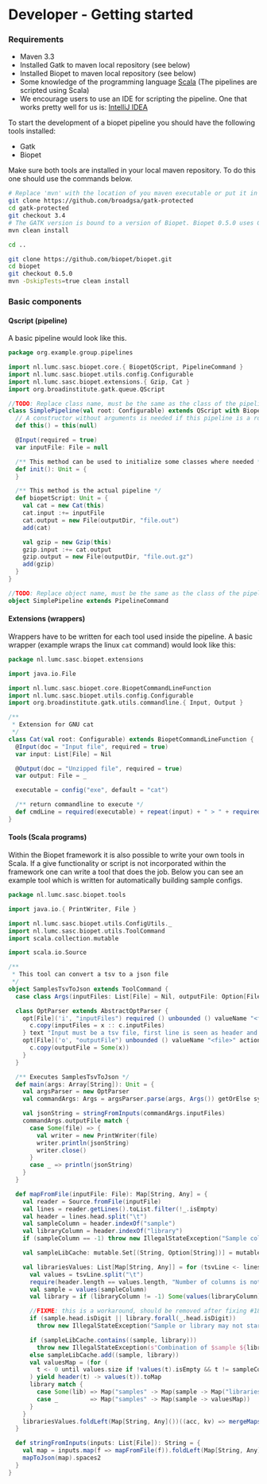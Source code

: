 # Developer - Getting started

### Requirements
- Maven 3.3
- Installed Gatk to maven local repository (see below)
- Installed Biopet to maven local repository (see below)
- Some knowledge of the programming language [Scala](http://www.scala-lang.org/) (The pipelines are scripted using Scala)
- We encourage users to use an IDE for scripting the pipeline. One that works pretty well for us is: [IntelliJ IDEA](https://www.jetbrains.com/idea/)

To start the development of a biopet pipeline you should have the following tools installed: 

* Gatk 
* Biopet

Make sure both tools are installed in your local maven repository. To do this one should use the commands below.

```bash
# Replace 'mvn' with the location of you maven executable or put it in your PATH with the export command.
git clone https://github.com/broadgsa/gatk-protected
cd gatk-protected
git checkout 3.4
# The GATK version is bound to a version of Biopet. Biopet 0.5.0 uses Gatk 3.4
mvn clean install

cd ..

git clone https://github.com/biopet/biopet.git
cd biopet
git checkout 0.5.0
mvn -DskipTests=true clean install
```

### Basic components

#### Qscript (pipeline)
A basic pipeline would look like this.

```scala
package org.example.group.pipelines

import nl.lumc.sasc.biopet.core.{ BiopetQScript, PipelineCommand }
import nl.lumc.sasc.biopet.utils.config.Configurable
import nl.lumc.sasc.biopet.extensions.{ Gzip, Cat }
import org.broadinstitute.gatk.queue.QScript

//TODO: Replace class name, must be the same as the class of the pipeline
class SimplePipeline(val root: Configurable) extends QScript with BiopetQScript {
  // A constructor without arguments is needed if this pipeline is a root pipeline
  def this() = this(null)

  @Input(required = true)
  var inputFile: File = null

  /** This method can be used to initialize some classes where needed */
  def init(): Unit = {
  }

  /** This method is the actual pipeline */
  def biopetScript: Unit = {
    val cat = new Cat(this)
    cat.input :+= inputFile
    cat.output = new File(outputDir, "file.out")
    add(cat)

    val gzip = new Gzip(this)
    gzip.input :+= cat.output
    gzip.output = new File(outputDir, "file.out.gz")
    add(gzip)
  }
}

//TODO: Replace object name, must be the same as the class of the pipeline
object SimplePipeline extends PipelineCommand
```

#### Extensions (wrappers)
Wrappers have to be written for each tool used inside the pipeline. A basic wrapper (example wraps the linux ```cat``` command) would look like this:
```scala
package nl.lumc.sasc.biopet.extensions

import java.io.File

import nl.lumc.sasc.biopet.core.BiopetCommandLineFunction
import nl.lumc.sasc.biopet.utils.config.Configurable
import org.broadinstitute.gatk.utils.commandline.{ Input, Output }

/**
 * Extension for GNU cat
 */
class Cat(val root: Configurable) extends BiopetCommandLineFunction {
  @Input(doc = "Input file", required = true)
  var input: List[File] = Nil

  @Output(doc = "Unzipped file", required = true)
  var output: File = _

  executable = config("exe", default = "cat")

  /** return commandline to execute */
  def cmdLine = required(executable) + repeat(input) + " > " + required(output)
}
```

#### Tools (Scala programs)
Within the Biopet framework it is also possible to write your own tools in Scala. If a give functionality or script is not incorporated within the framework
one can write a tool that does the job. Below you can see an example tool which is written for automatically building sample configs.

```scala
package nl.lumc.sasc.biopet.tools

import java.io.{ PrintWriter, File }

import nl.lumc.sasc.biopet.utils.ConfigUtils._
import nl.lumc.sasc.biopet.utils.ToolCommand
import scala.collection.mutable

import scala.io.Source

/**
 * This tool can convert a tsv to a json file
 */
object SamplesTsvToJson extends ToolCommand {
  case class Args(inputFiles: List[File] = Nil, outputFile: Option[File] = None) extends AbstractArgs

  class OptParser extends AbstractOptParser {
    opt[File]('i', "inputFiles") required () unbounded () valueName "<file>" action { (x, c) =>
      c.copy(inputFiles = x :: c.inputFiles)
    } text "Input must be a tsv file, first line is seen as header and must at least have a 'sample' column, 'library' column is optional, multiple files allowed"
    opt[File]('o', "outputFile") unbounded () valueName "<file>" action { (x, c) =>
      c.copy(outputFile = Some(x))
    }
  }

  /** Executes SamplesTsvToJson */
  def main(args: Array[String]): Unit = {
    val argsParser = new OptParser
    val commandArgs: Args = argsParser.parse(args, Args()) getOrElse sys.exit(1)

    val jsonString = stringFromInputs(commandArgs.inputFiles)
    commandArgs.outputFile match {
      case Some(file) => {
        val writer = new PrintWriter(file)
        writer.println(jsonString)
        writer.close()
      }
      case _ => println(jsonString)
    }
  }

  def mapFromFile(inputFile: File): Map[String, Any] = {
    val reader = Source.fromFile(inputFile)
    val lines = reader.getLines().toList.filter(!_.isEmpty)
    val header = lines.head.split("\t")
    val sampleColumn = header.indexOf("sample")
    val libraryColumn = header.indexOf("library")
    if (sampleColumn == -1) throw new IllegalStateException("Sample column does not exist in: " + inputFile)

    val sampleLibCache: mutable.Set[(String, Option[String])] = mutable.Set()

    val librariesValues: List[Map[String, Any]] = for (tsvLine <- lines.tail) yield {
      val values = tsvLine.split("\t")
      require(header.length == values.length, "Number of columns is not the same as the header")
      val sample = values(sampleColumn)
      val library = if (libraryColumn != -1) Some(values(libraryColumn)) else None

      //FIXME: this is a workaround, should be removed after fixing #180
      if (sample.head.isDigit || library.forall(_.head.isDigit))
        throw new IllegalStateException("Sample or library may not start with a number")

      if (sampleLibCache.contains((sample, library)))
        throw new IllegalStateException(s"Combination of $sample ${library.map("and " + _).getOrElse("")} is found multiple times")
      else sampleLibCache.add((sample, library))
      val valuesMap = (for (
        t <- 0 until values.size if !values(t).isEmpty && t != sampleColumn && t != libraryColumn
      ) yield header(t) -> values(t)).toMap
      library match {
        case Some(lib) => Map("samples" -> Map(sample -> Map("libraries" -> Map(lib -> valuesMap))))
        case _         => Map("samples" -> Map(sample -> valuesMap))
      }
    }
    librariesValues.foldLeft(Map[String, Any]())((acc, kv) => mergeMaps(acc, kv))
  }

  def stringFromInputs(inputs: List[File]): String = {
    val map = inputs.map(f => mapFromFile(f)).foldLeft(Map[String, Any]())((acc, kv) => mergeMaps(acc, kv))
    mapToJson(map).spaces2
  }
}
```
